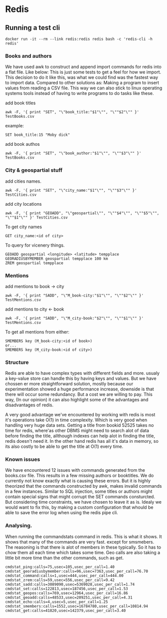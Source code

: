 # Redis

## Running a test cli
```
docker run -it --rm --link redis:redis redis bash -c 'redis-cli -h redis'
```

### Books and authors
We have used awk to construct and append import commands for redis into a flat file. Like below: This is just some tests to get a feel for how we import. This decision to do it like this, was what we could find was the fastest way to import data. Compared to other solutions as: Making a program to insert values from reading a CSV file. This way we can also stick to linux operating systems tools instead of having to write programs to do tasks like these.

add book titles
```
awk -F, '{ print "SET", "\"book_title:"$1"\"", "\""$2"\"" }' TestBooks.csv
```
example:
```
SET book_title:15 "Moby dick"
```

add book authos
```
awk -F, '{ print "SET", "\"book_author:"$1"\"", "\""$3"\"" }' TestBooks.csv
```

### City & geospartial stuff

add cities names.
```
awk -F, '{ print "SET", "\"city_name:"$1"\"", "\""$3"\"" }' TestCities.csv
```

add city locations
```
awk -F, '{ print "GEOADD", "\"geospartial\"", "\""$4"\"", "\""$5"\"", "\""$1"\"" }' TestCities.csv
```

To get city names
```
GET city_name:<id of city>
```

To query for vicenery things.
```
GEOADD geospartial <longitude> <latitude> tempplace
GEORADIUSBYMEMBER geospartial tempplace 100 km
ZREM geospartial tempplace
```


### Mentions

add mentions to book -> city
```
awk -F, '{ print "SADD", "\"M_book-city:"$1"\"", "\""$2"\"" }' TestMentions.csv
```

add mentions to city <- book
```
awk -F, '{ print "SADD", "\"M_city-book:"$2"\"", "\""$1"\"" }' TestMentions.csv
```

To get all mentions from either:
```
SMEMBERS key (M_book-city:<id of book>)
or...
SMEMBERS key (M_city-book:<id of city>)
```

### Structure
Redis are able to have complex types with different fields and more. usualy a key-value store can handle this by having keys and values. But we have chossen er more straightforward solution, mostly because our experimentation showed a huge performance increase, downside is that there will occur some redundancy. But a cost we are willing to pay. This way, (In our opinion) it can also highlight some of the advantages and disadvantages of redis.

A very good advantage we've encountered by working with redis is most it's operations take O(1) in time complexity. Which is very good when handling very huge data sets. Getting a title from bookid 52525 takes no time for redis, where'as other DBMS might need to search alot of data before finding the title, allthough indexes can help alot in finding the title, redis doesn't need it. In the other hand redis has all it's data in memory, so its also costly to be able to get the title at O(1) every time.

### Known issues
We have encountered 12 issues with commands generated from the books.csv file. This results in a few missing authors or booktitles. We do currently not know exactly what is causing these errors. But it is highly theorized that the commands constructed by awk, makes invalid commands in a few instances. Similar to SQL injection, some titles or authors might contain special signs that might corrupt the SET commands consturcted. But considering time constraints, we have chosen to leave it as is. Idealy we would want to fix this, by making a custom configuration that whould be able to save the error log when using the redis pipe cli.

### Analysing.
When running the commandstats command in redis. This is what it shows. It shows that many of the commands are very fast. except for smsmebers. The reasoning is that there is alot of members in these typically. So it has to chow them all each time which takes some time. Geo calls are also taking a little bit more time than the other commands, such as get.
```
cmdstat_ping:calls=75,usec=105,usec_per_call=1.40
cmdstat_georadiusbymember:calls=96,usec=7363,usec_per_call=76.70
cmdstat_command:calls=1,usec=444,usec_per_call=444.00
cmdstat_zrem:calls=59,usec=556,usec_per_call=9.42
cmdstat_sadd:calls=3089090,usec=5369028,usec_per_call=1.74
cmdstat_set:calls=122813,usec=187456,usec_per_call=1.53
cmdstat_geopos:calls=769,usec=12964,usec_per_call=16.86
cmdstat_geoadd:calls=48533,usec=209251,usec_per_call=4.31
cmdstat_echo:calls=4,usec=5,usec_per_call=1.25
cmdstat_smembers:calls=1552,usec=16784780,usec_per_call=10814.94
cmdstat_get:calls=41820,usec=142379,usec_per_call=3.40
```
